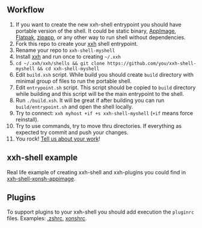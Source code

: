 ## Workflow
1. If you want to create the new xxh-shell entrypoint you should have portable version of the shell. It could be static binary, [AppImage](https://appimage.org/), [Flatpak](https://www.flatpak.org/), [zipapp](https://docs.python.org/3.5/library/zipapp.html), or any other way to run shell without dependencies.
2. Fork this repo to create your [xxh](https://github.com/xxh/xxh) shell entrypoint.
3. Rename your repo to `xxh-shell-myshell`
4. Install [xxh](https://github.com/xxh/xxh) and run once to creating `~/.xxh`
5. `cd ~/.xxh/xxh/shells && git clone https://github.com/you/xxh-shell-myshell && cd xxh-shell-myshell`
6. Edit `build.xsh` script. While build you should create `build` directory with minimal group of files to run the portable shell.
7. Edit `entrypoint.sh` script. This script should be copied to `build` directory while building and this script will be the main entrypoint to the shell.
8. Run `./build.xsh`. It will be great if after building you can run `build/entrypoint.sh` and open the shell locally.
9. Try to connect: `xxh myhost +if +s xxh-shell-myshell` (`+if` means force reinstall).
10. Try to use commands, try to move thru directories. If everything as expected try commit and push your changes.
11. You rock! [Tell us about your work](https://gitter.im/xonssh-xxh/community)!

## xxh-shell example

Real life example of creating xxh-shell and xxh-plugins you could find in [xxh-shell-xonsh-appimage](https://github.com/xxh/xxh-shell-xonsh-appimage).

## Plugins

To support plugins to your xxh-shell you should add execution the `pluginrc` files. Examples: [.zshrc](https://github.com/xxh/xxh-shell-zsh/blob/master/.zshrc), [xonshrc](https://github.com/xxh/xxh-shell-xonsh-appimage/blob/master/xonshrc.xsh).
